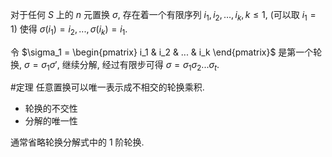 对于任何 $S$ 上的 $n$ 元置换 $\sigma$, 存在着一个有限序列 $i_1, i_2, …, i_k, k \le 1$, (可以取 $i_1=1$) 使得 $\sigma(i_1) = i_2, ..., \sigma(i_k)=i_1$. 

令 $\sigma_1 = \begin{pmatrix} i_1 & i_2 & ... & i_k \end{pmatrix}$ 是第一个轮换, $\sigma = \sigma_1 \sigma'$, 继续分解, 经过有限步可得 $\sigma = \sigma_1 \sigma_2 ...\sigma_t$. 

#定理 任意置换可以唯一表示成不相交的轮换乘积. 

- 轮换的不交性
- 分解的唯一性

通常省略轮换分解式中的 $1$ 阶轮换. 